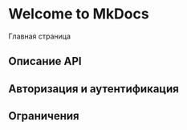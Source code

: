 # Welcome to MkDocs

Главная страница

## Описание API

## Авторизация и аутентификация

## Ограничения
